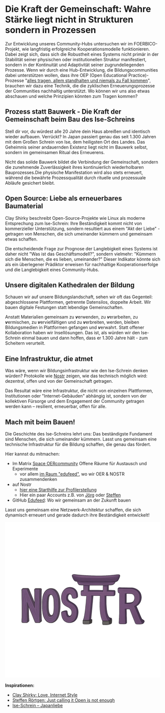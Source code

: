 # Die Kraft der Gemeinschaft: Wahre Stärke liegt nicht in Strukturen sondern in Prozessen

Zur Entwicklung unseres Community-Hubs untersuchen wir im FOERBICO-Projekt, wie langfristig erfolgreiche Kooperationsmodelle funktionieren. Dabei zeigt sich, dass sich die Robustheit eines Systems nicht primär in der Stabilität seiner physischen oder institutionellen Struktur manifestiert, sondern in der Kontinuität und Adaptivität seiner zugrundeliegenden Prozesse. 
Wenn wir durch eine Hub-Entwicklung, die Bildungscommunities dabei unterstützen wollen, dass ihre OEP (Open Educational Practice)-Prozesse "[alles tragen, allem standhalten und niemals zu Fall kommen](https://offene-bibel.de/wiki/1_Korinther_13#l7)", brauchen wir dazu eine Technik, die die zyklischen Erneuerungsprozesse der Communities nachhaltig unterstützt.
Wo können wir uns also etwas abschauen und welche Prinzipien könnten zum Tragen kommen?

## Prozess statt Bauwerk - Die Kraft der Gemeinschaft beim Bau des Ise-Schreins

Stell dir vor, du würdest alle 20 Jahre dein Haus abreißen und identisch wieder aufbauen. Verrückt? In Japan passiert genau das seit 1.300 Jahren mit dem Großen Schrein von Ise, dem heiligsten Ort des Landes. Das Geheimnis seiner andauernden Existenz liegt nicht im Bauwerk selbst, sondern im gemeinsamen Ritual des Erneuerens. 

Nicht das solide Bauwerk bildet die Verbindung der Gemeinschaft, sondern die zunehmende Zuverlässigkeit ihres kontinuierlich wiederholbaren Bauprozesses.Die physische Manifestation wird also stets erneuert, während die bewährte Prozessqualität durch rituelle und prozessuale Abläufe gesichert bleibt.

## Open Source: Liebe als erneuerbares Baumaterial

Clay Shirky beschreibt Open-Source-Projekte wie Linux als moderne Entsprechung zum Ise-Schrein: Ihre Beständigkeit kommt nicht von kommerzieller Unterstützung, sondern resultiert aus einem "Akt der Liebe" -  getragen von Menschen, die sich umeinander kümmern und gemeinsam etwas schaffen. 

Die entscheidende Frage zur Prognose der Langlebigkeit eines Systems ist daher nicht "Was ist das Geschäftsmodell?", sondern vielmehr: "Kümmern sich die Menschen, die es lieben, umeinander?" 
Dieser Indikator könnte sich als ein überlegener Prädiktor erweisen für nachhaltige Kooperationserfolge und die Langlebigkeit eines Community-Hubs.

## Unsere digitalen Kathedralen der Bildung
Schauen wir auf unsere Bildungslandschaft, sehen wir oft das Gegenteil: abgeschlossene Plattformen, getrennte Datensilos, doppelte Arbeit. Wir bauen digitale Festungen statt lebendige Gemeinschaften.

Anstatt Materialien gemeinsam zu ***v***erwenden, zu ***v***erarbeiten, zu ***v***ermischen, zu ***v***ervielfältigen und zu ***v***erbreiten, werden, bleiben Bildungsmedien in Plattformen gefangen und ***v***erwahrt. Statt offener Kollaboration haben wir Insellösungen. 
Das ist, als würden wir den Ise-Schrein einmal bauen und dann hoffen, dass er 1.300 Jahre hält - zum Scheitern verurteilt.

## Eine Infrastruktur, die atmet

Was wäre, wenn wir Bildungsinfrastruktur wie den Ise-Schrein denken würden? 
Protokolle wie [Nostr](https://nostr.how/de/what-is-nostr) zeigen, wie das technisch möglich wird: dezentral, offen und von der Gemeinschaft getragen.

Das Resultat wäre eine Infrastruktur, die nicht von einzelnen Plattformen, Institutionen oder "Internet-Gebäuden" abhängig ist, sondern von der kollektiven Fürsorge und dem Engagement der Community getragen werden kann – resilient, erneuerbar, offen für alle.

## Mach mit beim Bauen!

Die Geschichte des Ise-Schreins lehrt uns: Das beständigste Fundament sind Menschen, die sich umeinander kümmern. Lasst uns gemeinsam eine technische Infrastruktur für die Bildung schaffen, die genau das fördert.

Hier kannst du mitmachen: 
- Im Matrix [Space OERcommunity](https://matrix.to/#/#oercommunity:rpi-virtuell.de) Offene Räume für Austausch und Experimente
    - vor allem [im Raum "edufeed"](https://matrix.to/#/#edufeed:rpi-virtuell.de), wo wir OER & NOSTR zusammendenken
- auf Nostr
    - [hier eine Starthilfe zur Profilerstellung](https://nstart.me/de?an=Primal&am=light&aa=203a8f&asb=yes&s=npub1k85m3haymj3ggjknfrxm5kwtf5umaze4nyghnp29a80lcpmg2k2q54v05a)
    - Hier ein paar Accounts z.B. von [Jörg](https://njump.me/npub1f7jar3qnu269uyx5p0e4v24hqxjnxysxudvujza2ur5ehltvdeqsly2fx9) oder [Steffen](https://njump.me/npub1r30l8j4vmppvq8w23umcyvd3vct4zmfpfkn4c7h2h057rmlfcrmq9xt9ma)
- GitHub [Edufeed](https://github.com/edufeed-org): Wo wir gemeinsam an der Zukunft bauen

Lasst uns gemeinsam eine Netzwerk-Architektur schaffen, die sich dynamisch erneuert und gerade dadurch ihre Beständigkeit entwickelt!


![](nosTr-schrein.jpg)

**Inspirationen:**
- [Clay Shirky: Love, Internet Style](https://www.youtube.com/watch?v=Xe1TZaElTAs)
- [Steffen Rörtgen: Just calling it Open is not enough](https://habla.news/u/laoc42@getalby.com/h-k72fOoZmf_SOC3cUpqc)
- [Ise-Schrein – Japanliebe](https://japanliebe.de/alltaegliches/ise-jingu-schrein-neubau-alle-20-jahre/)